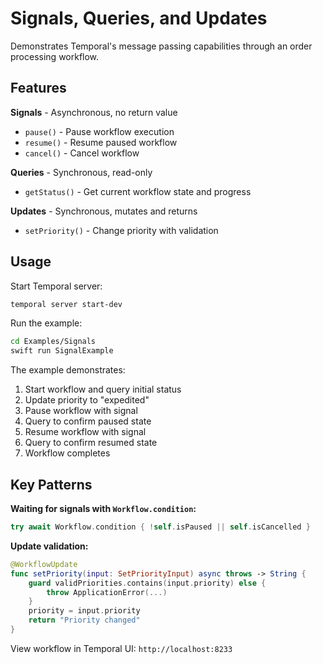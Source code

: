 # Signals, Queries, and Updates

Demonstrates Temporal's message passing capabilities through an order processing workflow.

## Features

**Signals** - Asynchronous, no return value
- `pause()` - Pause workflow execution
- `resume()` - Resume paused workflow
- `cancel()` - Cancel workflow

**Queries** - Synchronous, read-only
- `getStatus()` - Get current workflow state and progress

**Updates** - Synchronous, mutates and returns
- `setPriority()` - Change priority with validation

## Usage

Start Temporal server:
```bash
temporal server start-dev
```

Run the example:
```bash
cd Examples/Signals
swift run SignalExample
```

The example demonstrates:
1. Start workflow and query initial status
2. Update priority to "expedited"
3. Pause workflow with signal
4. Query to confirm paused state
5. Resume workflow with signal
6. Query to confirm resumed state
7. Workflow completes

## Key Patterns

**Waiting for signals with `Workflow.condition`:**
```swift
try await Workflow.condition { !self.isPaused || self.isCancelled }
```

**Update validation:**
```swift
@WorkflowUpdate
func setPriority(input: SetPriorityInput) async throws -> String {
    guard validPriorities.contains(input.priority) else {
        throw ApplicationError(...)
    }
    priority = input.priority
    return "Priority changed"
}
```

View workflow in Temporal UI: `http://localhost:8233`
